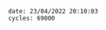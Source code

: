 

                date: 23/04/2022 20:10:03
                cycles: 69000

                         